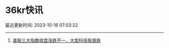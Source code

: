 # 36kr快讯

最近更新时间: 2023-10-16 07:03:22

--- 
1. [美股三大指数收盘涨跌不一，大型科技股普跌](https://www.36kr.com/newsflashes/2476213058623618) 

